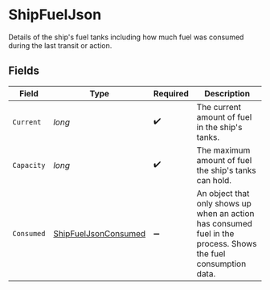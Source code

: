 # ShipFuelJson

Details of the ship's fuel tanks including how much fuel was consumed during the last transit or action.


## Fields

| Field                                                                                                          | Type                                                                                                           | Required                                                                                                       | Description                                                                                                    |
| -------------------------------------------------------------------------------------------------------------- | -------------------------------------------------------------------------------------------------------------- | -------------------------------------------------------------------------------------------------------------- | -------------------------------------------------------------------------------------------------------------- |
| `Current`                                                                                                      | *long*                                                                                                         | :heavy_check_mark:                                                                                             | The current amount of fuel in the ship's tanks.                                                                |
| `Capacity`                                                                                                     | *long*                                                                                                         | :heavy_check_mark:                                                                                             | The maximum amount of fuel the ship's tanks can hold.                                                          |
| `Consumed`                                                                                                     | [ShipFuelJsonConsumed](../../Models/Components/ShipFuelJsonConsumed.md)                                        | :heavy_minus_sign:                                                                                             | An object that only shows up when an action has consumed fuel in the process. Shows the fuel consumption data. |